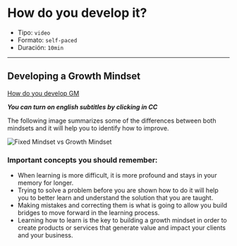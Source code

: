# How do you develop it?

* Tipo: `video`
* Formato: `self-paced`
* Duración: `10min`

***

## Developing a Growth Mindset

[How do you develop GM](https://vimeo.com/407675651)

***You can turn on english subtitles by clicking in CC***

The following image summarizes some of the differences between both mindsets
and it will help you to identify how to improve.

![Fixed Mindset vs Growth Mindset](https://user-images.githubusercontent.com/36275285/92290817-28530780-eedb-11ea-92e2-064da729f45a.png)

### Important concepts you should remember:

* When learning is more difficult, it is more profound and stays in your memory
for longer.
* Trying to solve a problem before you are shown how to do it will help you to
better learn and understand the solution that you are taught.
* Making mistakes and correcting them is what is going to allow you build
bridges to move forward in the learning process.
* Learning how to learn is the key to building a growth mindset  in order to
create products or services that generate value and impact your clients and your
business.  

